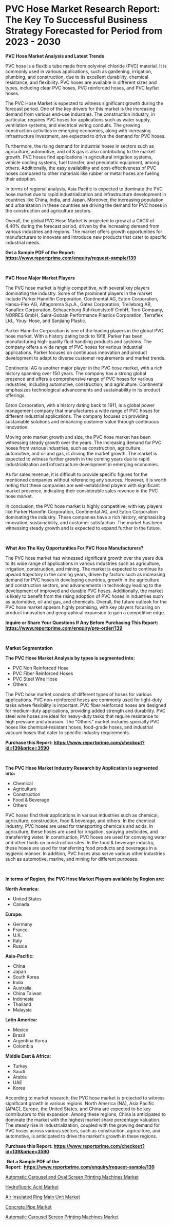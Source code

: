 <p><h1>PVC Hose Market Research Report: The Key To Successful Business Strategy Forecasted for Period from 2023 - 2030</h1></p><p><strong>PVC Hose Market Analysis and Latest Trends</strong></p>
<p><p>PVC hose is a flexible tube made from polyvinyl chloride (PVC) material. It is commonly used in various applications, such as gardening, irrigation, plumbing, and construction, due to its excellent durability, chemical resistance, and flexibility. PVC hoses are available in different sizes and types, including clear PVC hoses, PVC reinforced hoses, and PVC layflat hoses.</p><p>The PVC Hose Market is expected to witness significant growth during the forecast period. One of the key drivers for this market is the increasing demand from various end-use industries. The construction industry, in particular, requires PVC hoses for applications such as water supply, ventilation systems, and electrical wiring conduits. The growing construction activities in emerging economies, along with increasing infrastructure investment, are expected to drive the demand for PVC hoses.</p><p>Furthermore, the rising demand for industrial hoses in sectors such as agriculture, automotive, and oil & gas is also contributing to the market growth. PVC hoses find applications in agricultural irrigation systems, vehicle cooling systems, fuel transfer, and pneumatic equipment, among others. Additionally, the easy availability and cost-effectiveness of PVC hoses compared to other materials like rubber or metal hoses are fueling their adoption.</p><p>In terms of regional analysis, Asia Pacific is expected to dominate the PVC hose market due to rapid industrialization and infrastructure development in countries like China, India, and Japan. Moreover, the increasing population and urbanization in these countries are driving the demand for PVC hoses in the construction and agriculture sectors.</p><p>Overall, the global PVC Hose Market is projected to grow at a CAGR of 4.40% during the forecast period, driven by the increasing demand from various industries and regions. The market offers growth opportunities for manufacturers to innovate and introduce new products that cater to specific industrial needs.</p></p>
<p><strong>Get a Sample PDF of the Report:&nbsp; <a href="https://www.reportprime.com/enquiry/request-sample/139">https://www.reportprime.com/enquiry/request-sample/139</a></strong></p>
<p>&nbsp;</p>
<p><strong>PVC Hose Major Market Players</strong></p>
<p><p>The PVC hose market is highly competitive, with several key players dominating the industry. Some of the prominent players in the market include Parker Hannifin Corporation, Continental AG, Eaton Corporation, Hansa-Flex AG, Alfagomma S.p.A., Gates Corporation, Trelleborg AB, Kanaflex Corporation, Schauenburg Ruhrkunststoff GmbH, Toro Company, NORRES GmbH, Saint-Gobain Performance Plastics Corporation, Terraflex Ltd., Youyi Hose, and Sanjiang Plastic.</p><p>Parker Hannifin Corporation is one of the leading players in the global PVC hose market. With a history dating back to 1918, Parker has been manufacturing high-quality fluid handling products and systems. The company offers a wide range of PVC hoses for various industrial applications. Parker focuses on continuous innovation and product development to adapt to diverse customer requirements and market trends. </p><p>Continental AG is another major player in the PVC hose market, with a rich history spanning over 150 years. The company has a strong global presence and offers a comprehensive range of PVC hoses for various industries, including automotive, construction, and agriculture. Continental emphasizes technological advancements and sustainability in its product offerings.</p><p>Eaton Corporation, with a history dating back to 1911, is a global power management company that manufactures a wide range of PVC hoses for different industrial applications. The company focuses on providing sustainable solutions and enhancing customer value through continuous innovation.</p><p>Moving onto market growth and size, the PVC hose market has been witnessing steady growth over the years. The increasing demand for PVC hoses from various industries, such as construction, agriculture, automotive, and oil and gas, is driving the market growth. The market is expected to witness further growth in the coming years due to rapid industrialization and infrastructure development in emerging economies.</p><p>As for sales revenue, it is difficult to provide specific figures for the mentioned companies without referencing any sources. However, it is worth noting that these companies are well-established players with significant market presence, indicating their considerable sales revenue in the PVC hose market.</p><p>In conclusion, the PVC hose market is highly competitive, with key players like Parker Hannifin Corporation, Continental AG, and Eaton Corporation dominating the industry. These companies have a rich history, emphasizing innovation, sustainability, and customer satisfaction. The market has been witnessing steady growth and is expected to expand further in the future.</p></p>
<p>&nbsp;</p>
<p><strong>What Are The Key Opportunities For PVC Hose Manufacturers?</strong></p>
<p><p>The PVC hose market has witnessed significant growth over the years due to its wide range of applications in various industries such as agriculture, irrigation, construction, and mining. The market is expected to continue its upward trajectory in the coming years, driven by factors such as increasing demand for PVC hoses in developing countries, growth in the agriculture and construction sectors, and advancements in technology leading to the development of improved and durable PVC hoses. Additionally, the market is likely to benefit from the rising adoption of PVC hoses in industries such as automotive, oil and gas, and chemicals. Overall, the future outlook for the PVC hose market appears highly promising, with key players focusing on product innovation and geographical expansion to gain a competitive edge.</p></p>
<p><strong>Inquire or Share Your Questions If Any Before Purchasing This Report: <a href="https://www.reportprime.com/enquiry/pre-order/139">https://www.reportprime.com/enquiry/pre-order/139</a></strong></p>
<p>&nbsp;</p>
<p><strong>Market Segmentation</strong></p>
<p><strong>The PVC Hose Market Analysis by types is segmented into:</strong></p>
<p><ul><li>PVC Non Reinforced Hose</li><li>PVC Fiber Reinforced Hoses</li><li>PVC Steel Wire Hose</li><li>Others</li></ul></p>
<p><p>The PVC hose market consists of different types of hoses for various applications. PVC non-reinforced hoses are commonly used for light-duty tasks where flexibility is important. PVC fiber reinforced hoses are designed for medium-duty applications, providing added strength and durability. PVC steel wire hoses are ideal for heavy-duty tasks that require resistance to high pressure and abrasion. The "Others" market includes specialty PVC hoses like chemical-resistant hoses, food-grade hoses, and industrial vacuum hoses that cater to specific industry requirements.</p></p>
<p><strong>Purchase this Report:&nbsp;<a href="https://www.reportprime.com/checkout?id=139&price=3590">https://www.reportprime.com/checkout?id=139&price=3590</a></strong></p>
<p>&nbsp;</p>
<p><strong>The PVC Hose Market Industry Research by Application is segmented into:</strong></p>
<p><ul><li>Chemical</li><li>Agriculture</li><li>Construction</li><li>Food & Beverage</li><li>Others</li></ul></p>
<p><p>PVC hoses find their applications in various industries such as chemical, agriculture, construction, food & beverage, and others. In the chemical industry, PVC hoses are used for transporting chemicals and acids. In agriculture, these hoses are used for irrigation, spraying pesticides, and transferring water. In construction, PVC hoses are used for conveying water and other fluids on construction sites. In the food & beverage industry, these hoses are used for transferring food products and beverages in a hygienic manner. In addition, PVC hoses also serve various other industries such as automotive, marine, and mining for different purposes.</p></p>
<p>&nbsp;</p>
<p><strong>In terms of Region, the PVC Hose Market Players available by Region are:</strong></p>
<p>
    <p> <strong> North America: </strong>
        <ul>
            <li>United States</li>
            <li>Canada</li>
        </ul>
        </p> 
    <p> <strong> Europe: </strong>
        <ul>
            <li>Germany</li>
            <li>France</li>
            <li>U.K.</li>
            <li>Italy</li>
            <li>Russia</li>
        </ul>
        </p> 
    <p> <strong> Asia-Pacific: </strong>
        <ul>
            <li>China</li>
            <li>Japan</li>
            <li>South Korea</li>
            <li>India</li>
            <li>Australia</li>
            <li>China Taiwan</li>
            <li>Indonesia</li>
            <li>Thailand</li>
            <li>Malaysia</li>
        </ul>
        </p> 
    <p> <strong> Latin America: </strong>
        <ul>
            <li>Mexico</li>
            <li>Brazil</li>
            <li>Argentina Korea</li>
            <li>Colombia</li>
        </ul>
        </p> 
    <p> <strong> Middle East & Africa: </strong>
        <ul>
            <li>Turkey</li>
            <li>Saudi</li>
            <li>Arabia</li>
            <li>UAE</li>
            <li>Korea</li>
        </ul>
    </p>
    </p>
<p><p>According to market research, the PVC hose market is projected to witness significant growth in various regions. North America (NA), Asia Pacific (APAC), Europe, the United States, and China are expected to be key contributors to this expansion. Among these regions, China is anticipated to dominate the market with the highest market share percentage valuation. The steady rise in industrialization, coupled with the growing demand for PVC hoses across various sectors, such as construction, agriculture, and automotive, is anticipated to drive the market's growth in these regions.</p></p>
<p><strong>Purchase this Report: <a href="https://www.reportprime.com/checkout?id=139&price=3590">https://www.reportprime.com/checkout?id=139&price=3590</a></strong></p>
<p>&nbsp;<strong>Get a Sample PDF of the Report:&nbsp;&nbsp;<a href="https://www.reportprime.com/enquiry/request-sample/139">https://www.reportprime.com/enquiry/request-sample/139</a></strong></p>
<p><strong></strong></p>
<p><p><a href="https://www.linkedin.com/pulse/automatic-carousel-oval-screen-printing-machines-market-go6ke/">Automatic Carousel and Oval Screen Printing Machines Market</a></p><p><a href="https://github.com/lbird53714/Market-Research-Report-List-1/blob/main/hydrofluoric-acid-market.md">Hydrofluoric Acid Market</a></p><p><a href="https://medium.com/@kimzemlak1955/air-insulated-ring-main-unit-market-insight-market-trends-growth-forecasted-from-2023-to-2030-64a3265d45eb">Air Insulated Ring Main Unit Market</a></p><p><a href="https://github.com/pizolina/Market-Research-Report-List-1/blob/main/concrete-pipe-market.md">Concrete Pipe Market</a></p><p><a href="https://www.linkedin.com/pulse/automatic-carousel-screen-printing-machines-market-size-n99je/">Automatic Carousel Screen Printing Machines Market</a></p></p>